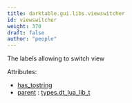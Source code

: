 ```yaml
---
title: darktable.gui.libs.viewswitcher
id: viewswitcher
weight: 370
draft: false
author: "people"
---
```


The labels allowing to switch view

Attributes:
* [has_tostring](../../../Attributes#has_tostring)
* [parent](../Attributes#parent) : [types.dt_lua_lib_t](../../../types/dt_lua_lib_t)

